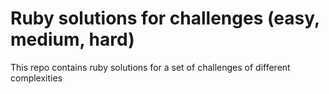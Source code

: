 # Ruby solutions for challenges (easy, medium, hard)
This repo contains ruby solutions for a set of challenges of different complexities
